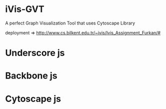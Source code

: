 # iVis-GVT
A perfect Graph Visualization Tool that uses Cytoscape Library

deployment => http://www.cs.bilkent.edu.tr/~ivis/Ivis_Assignment_Furkan/#

# Underscore js
# Backbone js
# Cytoscape js
